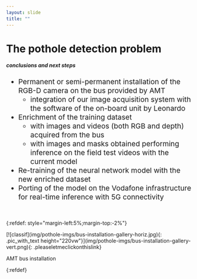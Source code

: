 ```yaml
---
layout: slide
title: ""
---
```


# The pothole detection problem
##### **conclusions and next steps**

<div markdown="1" style="font-size:2vw;ul{font-size:10vw};">

- Permanent or semi-permanent installation of the RGB-D camera on the bus provided by AMT
	- integration of our image acquisition system with the software of the on-board unit by Leonardo
- Enrichment of the training dataset
	- with images and videos (both RGB and depth) acquired from the bus
	- with images and masks obtained performing inference on the field test videos with the current model
- Re-training of the neural network model with the new enriched dataset
- Porting of the model on the Vodafone infrastructure for real-time inference with 5G connectivity 
</div>

<br>

{:refdef: style="margin-left:5%;margin-top:-2%"}

<div markdown="1" class="pic_with_text" style="float:left;left:25%;">
[![classif](img/pothole-imgs/bus-installation-gallery-horiz.jpg){: .pic_with_text height="220vw"}](img/pothole-imgs/bus-installation-gallery-vert.png){: .pleaseletmeclickonthislink}
<div markdown="1" class="text_anim_over_pic"><p class="text_anim_over_pic_content">AMT bus installation</p></div></div>
{:refdef}
